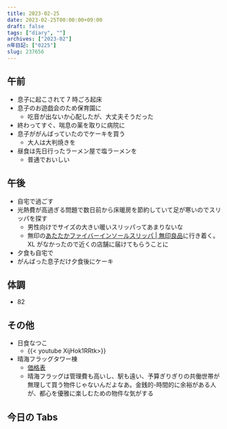 ```yaml
---
title: 2023-02-25
date: 2023-02-25T00:00:00+09:00
draft: false
tags: ["diary", ""]
archives: ["2023-02"]
n年日記: ["0225"]
slug: 237656
---
```


## 午前

- 息子に起こされて 7 時ごろ起床
- 息子のお遊戯会のため保育園に
  - 吃音が出ないか心配したが、大丈夫そうだった
- 終わってすぐ、喘息の薬を取りに病院に
- 息子ががんばっていたのでケーキを買う
  - 大人は大判焼きを
- 昼食は先日行ったラーメン屋で塩ラーメンを
  - 普通でおいしい

## 午後

- 自宅で過ごす
- 光熱費が高過ぎる問題で数日前から床暖房を節約していて足が寒いのでスリッパを探す
  - 男性向けでサイズの大きい暖いスリッパってあまりないな
  - 無印の[あたたかファイバーインソールスリッパ | 無印良品](https://www.muji.com/jp/ja/store/cmdty/detail/4550512094692)に行き着く。XL がなかったので近くの店舗に届けてもらうことに
- 夕食も自宅で
- がんばった息子だけ夕食後にケーキ

## 体調

- 82

## その他

- 日食なつこ
  - {{< youtube  XijHok1RRtk>}}
- 晴海フラッグタワー棟
  - [価格表](https://www.sumu-log.com/archives/53259/)
  - 晴海フラッグは管理費も高いし、駅も遠い、予算ぎりぎりの共働世帯が無理して買う物件じゃないんだよなあ。金銭的-時間的に余裕がある人が、都心を優雅に楽しむための物件な気がする

## 今日の Tabs

